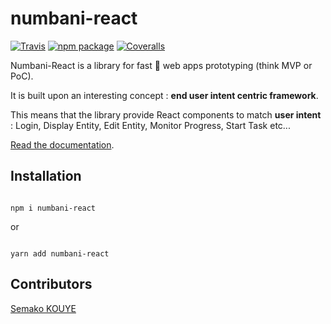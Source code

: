 # numbani-react

[![Travis][build-badge]][build]
[![npm package][npm-badge]][npm]
[![Coveralls][coveralls-badge]][coveralls]

Numbani-React is a library for fast 🌠 web apps prototyping (think MVP or PoC).

It is built upon an interesting concept : **end user intent centric framework**.

This means that the library provide React components to match **user intent** : Login, Display Entity, Edit Entity, Monitor Progress, Start Task etc...

[Read the documentation](https://numbani-react.netlify.com).

## Installation

```shell

npm i numbani-react

```

or

```shell

yarn add numbani-react

```

## Contributors

[Semako KOUYE](https://github.com/semako-kouye)

[build-badge]: https://img.shields.io/travis/numbani/numbani-react/master.svg
[build]: https://travis-ci.org/numbani/numbani-react

[npm-badge]: https://img.shields.io/npm/v/numbani-react.svg
[npm]: https://www.npmjs.org/package/numbani-react

[coveralls-badge]: https://img.shields.io/coveralls/numbani/numbani-react/master.svg
[coveralls]: https://coveralls.io/github/numbani/numbani-react
